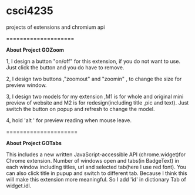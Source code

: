 csci4235
========

projects of extensions and chromium api



====================
<p><b>About Project GOZoom</b></p>
<p>1, I design a button "on/off" for this extension, if you do not want to use. Just click the button and you do have to remove.</p>
<p>2, I design two buttons ,"zoomout" and "zoomin" , to change the size for preview window.</p>
<p>3, I design two models for my extension ,M1 is for whole and original mini preview of website and M2 is for redesign(including title ,pic and text). Just switch the button on popup and refresh to change the model.</p>
<p>4, hold  'alt ' for preview reading when mouse leave.</p>


=====================
<p><b>About Project GOTabs</b></p>
This includes a new written JavaScript-accessible API (chrome.widget)for Chrome extension.
Number of windows open and tabs(in BadgeText) in each window including titles, url and selected tab(here I use red font). 
You can also click title in pupup and switch to different tab.
Because I think this will make this extension more meaningful. So I add 'id' in dictionary Tab of widget.idl.
